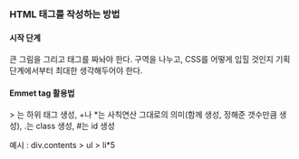 ### HTML 태그를 작성하는 방법
#### 시작 단계
큰 그림을 그리고 태그를 짜놔야 한다. 구역을 나누고, CSS를 어떻게 입힐 것인지 기획 단계에서부터 최대한 생각해두어야 한다.

#### Emmet tag 활용법
\> 는 하위 태그 생성, +나 *는 사칙연산 그대로의 의미(함께 생성, 정해준 갯수만큼 생성), .는 class 생성, #는 id 생성

예시 : div.contents > ul > li*5
